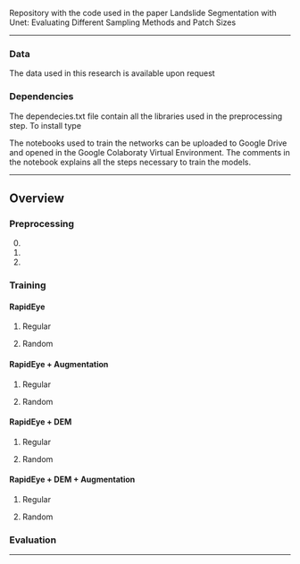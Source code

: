  Repository with the code used in the paper Landslide Segmentation with Unet: Evaluating Different Sampling Methods and Patch Sizes


---

### Data

The data used in this research is available upon request  


### Dependencies

The dependecies.txt file contain all the libraries used in the preprocessing step. To install type 

The notebooks used to train the networks can be uploaded to Google Drive and opened in the Google Colaboraty Virtual Environment. The comments in the notebook explains all the steps necessary to train the models.  

---

## Overview

### Preprocessing

0.

1.

2.

### Training

#### RapidEye

1. Regular

2. Random


#### RapidEye + Augmentation

1. Regular

2. Random


#### RapidEye + DEM

1. Regular

2. Random


#### RapidEye + DEM + Augmentation

1. Regular

2. Random










### Evaluation


---

###  




